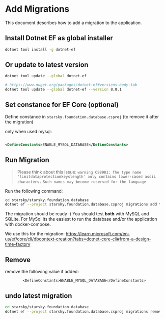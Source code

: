 # Add Migrations

This document describes how to add a migration to the application.

## Install Dotnet EF as global installer

```bash
dotnet tool install -g dotnet-ef
```

## Or update to latest version

```bash
dotnet tool update --global dotnet-ef
```

```bash
# https://www.nuget.org/packages/dotnet-ef#versions-body-tab
dotnet tool update --global dotnet-ef --version 8.0.1
```

## Set constance for EF Core (optional)

Define constance in `starsky.foundation.database.csproj` (to remove it after the migration)

only when used mysql:

```xml

<DefineConstants>ENABLE_MYSQL_DATABASE</DefineConstants>
```

## Run Migration

> Please think about this issue:
> `warning CS8981: The type name 'limitdataprotectionkeyslength' only contains lower-cased ascii characters.` 
> `Such names may become reserved for the language`

Run the following command:

```bash
cd starsky/starsky.foundation.database
dotnet ef --project starsky.foundation.database.csproj migrations add test
```

The migration should be ready :)
You should test **both** with MySQL and SQLite.
For MySql its the easiest to run the database and/or the application with docker-compose.

We use this for the migration:
https://learn.microsoft.com/en-us/ef/core/cli/dbcontext-creation?tabs=dotnet-core-cli#from-a-design-time-factory

## Remove

remove the following value if added:

```
        <DefineConstants>ENABLE_MYSQL_DATABASE</DefineConstants>
```

## undo latest migration

```bash
cd starsky/starsky.foundation.database
dotnet ef --project starsky.foundation.database.csproj migrations remove --force
```

